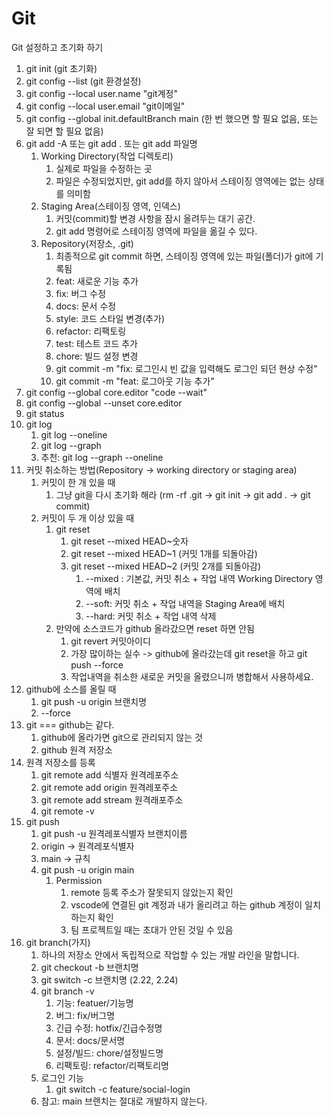 # Git

Git 설정하고 초기화 하기

1. git init (git 초기화)
2. git config --list (git 환경설정)
3. git config --local user.name "git계정"
4. git config --local user.email "git이메일"
5. git config --global init.defaultBranch main (한 번 했으면 할 필요 없음, 또는 잘 되면 할 필요 없음)
6. git add -A 또는 git add . 또는 git add 파일명
   1. Working Directory(작업 디렉토리)
      1. 실제로 파일을 수정하는 곳
      2. 파일은 수정되었지만, git add를 하지 않아서 스테이징 영역에는 없는 상태를 의미함
   2. Staging Area(스테이징 영역, 인덱스)
      1. 커밋(commit)할 변경 사항을 잠시 올려두는 대기 공간.
      2. git add 명령어로 스테이징 영역에 파일을 옮길 수 있다.
   3. Repository(저장소, .git)
      1. 최종적으로 git commit 하면, 스테이징 영역에 있는 파일(폴더)가 git에 기록됨
      2. feat: 새로운 기능 추가
      3. fix: 버그 수정
      4. docs: 문서 수정
      5. style: 코드 스타일 변경(추가)
      6. refactor: 리팩토링
      7. test: 테스트 코드 추가
      8. chore: 빌드 설정 변경
      9. git commit -m "fix: 로그인시 빈 값을 입력해도 로그인 되던 현상 수정"
      10. git commit -m "feat: 로그아웃 기능 추가"
7. git config --global core.editor "code --wait"
8. git config --global --unset core.editor
9. git status
10. git log
    1. git log --oneline
    2. git log --graph
    3. 추천: git log --graph --oneline
11. 커밋 취소하는 방법(Repository -> working directory or staging area)
    1. 커밋이 한 개 있을 때
       1. 그냥 git을 다시 초기화 해라 (rm -rf .git -> git init -> git add . -> git commit)
    2. 커밋이 두 개 이상 있을 때
       1. git reset
          1. git reset --mixed HEAD~숫자
          2. git reset --mixed HEAD~1 (커밋 1개를 되돌아감)
          3. git reset --mixed HEAD~2 (커밋 2개를 되돌아감)
             1. --mixed : 기본값, 커밋 취소 + 작업 내역 Working Directory 영역에 배치
             2. --soft: 커밋 취소 + 작업 내역을 Staging Area에 배치
             3. --hard: 커밋 취소 + 작업 내역 삭제
       2. 만약에 소스코드가 github 올라갔으면 reset 하면 안됨
          1. git revert 커밋아이디
          2. 가장 많이하는 실수 -> github에 올라갔는데 git reset을 하고 git push --force
          3. 작업내역을 취소한 새로운 커밋을 올렸으니까 병합해서 사용하세요.
12. github에 소스를 올릴 때
    1. git push -u origin 브랜치명
    2. --force
13. git === github는 같다.
    1. github에 올라가면 git으로 관리되지 않는 것
    2. github 원격 저장소
14. 원격 저장소를 등록
    1. git remote add 식별자 원격레포주소
    2. git remote add origin 원격레포주소
    3. git remote add stream 원격래포주소
    4. git remote -v
15. git push
    1. git push -u 원격레포식별자 브랜치이름
    2. origin -> 원격레포식별자
    3. main -> 규칙
    4. git push -u origin main
       1. Permission
          1. remote 등록 주소가 잘못되지 않았는지 확인
          2. vscode에 연결된 git 계정과 내가 올리려고 하는 github 계정이 일치하는지 확인
          3. 팀 프로젝트일 때는 초대가 안된 것일 수 있음
16. git branch(가지)
    1. 하나의 저장소 안에서 독립적으로 작업할 수 있는 개발 라인을 말합니다.
    2. git checkout -b 브랜치명
    3. git switch -c 브랜치명 (2.22, 2.24)
    4. git branch -v
       1. 기능: featuer/기능명
       2. 버그: fix/버그명
       3. 긴급 수정: hotfix/긴급수정명
       4. 문서: docs/문서명
       5. 설정/빌드: chore/설정빌드명
       6. 리팩토링: refactor/리팩토리명
    5. 로그인 기능
       1. git switch -c feature/social-login
    6. 참고: main 브랜치는 절대로 개발하지 않는다.
